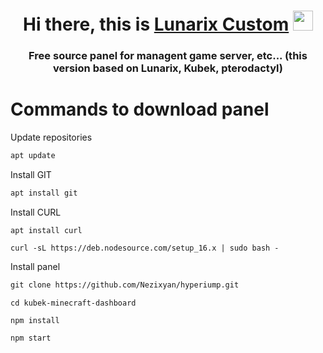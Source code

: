 <h1 align="center">Hi there, this is <a href="https://lunarix.ru/" target="_blank">Lunarix Custom</a> 
<img src="https://github.com/blackcater/blackcater/raw/main/images/Hi.gif" height="32"/></h1>
<h3 align="center">Free source panel for managent game server, etc... (this version based on Lunarix, Kubek, pterodactyl)</h3>

# Commands to download panel

Update repositories
```html
apt update
```

Install GIT
```html
apt install git
```
Install CURL
```
apt install curl
```

```
curl -sL https://deb.nodesource.com/setup_16.x | sudo bash -
```
Install panel
```html
git clone https://github.com/Nezixyan/hyperiump.git
```

```
cd kubek-minecraft-dashboard
```

```
npm install
```

```
npm start
```
